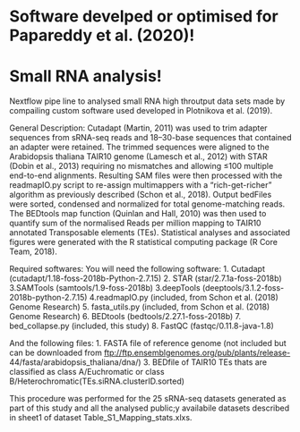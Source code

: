 # Software develped or optimised for Papareddy et al. (2020)!

# Small RNA analysis!
Nextflow pipe line to analysed small RNA high throutput data sets made by compailing custom software used developed in Plotnikova et al. (2019).

General Description: Cutadapt (Martin, 2011) was used to trim adapter sequences from sRNA-seq reads and 18–30-base sequences that contained an adapter were retained. The trimmed sequences were aligned to the Arabidopsis thaliana TAIR10 genome (Lamesch et al., 2012) with STAR (Dobin et al., 2013) requiring no mismatches and allowing ≤100 multiple end-to-end alignments. Resulting SAM files were then processed with the readmapIO.py script to re-assign multimappers with a “rich-get-richer” algorithm as previously described (Schon et al., 2018). Output bedFiles were sorted, condensed and normalized for total genome-matching reads. The BEDtools map function (Quinlan and Hall, 2010) was then used to quantify sum of the normalised Reads per million mapping to TAIR10 annotated Transposable elements (TEs). Statistical analyses and associated figures were generated with the R statistical computing package (R Core Team, 2018).

Required softwares: You will need the following software: 1. Cutadapt (cutadapt/1.18-foss-2018b-Python-2.7.15) 2. STAR (star/2.7.1a-foss-2018b) 3.SAMTools (samtools/1.9-foss-2018b) 3.deepTools (deeptools/3.1.2-foss-2018b-python-2.7.15) 4.readmapIO.py (included, from Schon et al. (2018) Genome Research) 5. fasta_utils.py (included, from Schon et al. (2018) Genome Research) 6. BEDtools (bedtools/2.27.1-foss-2018b) 7. bed_collapse.py (included, this study) 8. FastQC (fastqc/0.11.8-java-1.8)

And the following files: 1. FASTA file of reference genome (not included but can be downloaded from ftp://ftp.ensemblgenomes.org/pub/plants/release- 44/fasta/arabidopsis_thaliana/dna/) 3. BEDfile of TAIR10 TEs thats are classified as class A/Euchromatic or class B/Heterochromatic(TEs.siRNA.clusterID.sorted)



This procedure was performed for the 25 sRNA-seq datasets generated as part of this study and all the analysed public;y availabile datasets described in sheet1 of dataset Table_S1_Mapping_stats.xlxs. 
